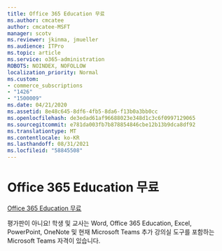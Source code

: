 ```yaml
---
title: Office 365 Education 무료
ms.author: cmcatee
author: cmcatee-MSFT
manager: scotv
ms.reviewer: jkinma, jmueller
ms.audience: ITPro
ms.topic: article
ms.service: o365-administration
ROBOTS: NOINDEX, NOFOLLOW
localization_priority: Normal
ms.custom:
- commerce_subscriptions
- "1426"
- "1500009"
ms.date: 04/21/2020
ms.assetid: 8e48c645-8df6-4fb5-8da6-f13b0a3bb0cc
ms.openlocfilehash: de3edad61af96688023e348d1c3c6f0997129065
ms.sourcegitcommit: e781da003fb7b878854846cbe12b13b9dca8df92
ms.translationtype: MT
ms.contentlocale: ko-KR
ms.lasthandoff: 08/31/2021
ms.locfileid: "58845508"
---
```

# <a name="office-365-education-for-free"></a>Office 365 Education 무료

[Office 365 Education 무료](https://products.office.com/student/office-in-education?ms.officeurl=students)
  
평가판이 아니요! 학생 및 교사는 Word, Office 365 Education, Excel, PowerPoint, OneNote 및 현재 Microsoft Teams 추가 강의실 도구를 포함하는 Microsoft Teams 자격이 있습니다.